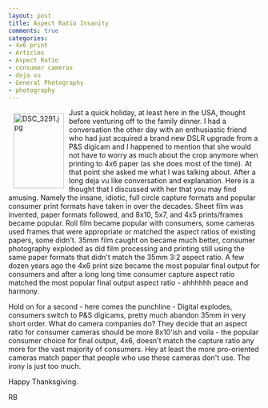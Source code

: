 ```yaml
---
layout: post
title: Aspect Ratio Insanity
comments: true
categories:
- 4x6 print
- Articles
- Aspect Ratio
- consumer cameras
- deja vu
- General Photography
- photography
---
```

<a rel="lightbox" href="/wp-content/uploads/2008/DSC_3291.jpg"><img style="border: 0pt none; margin: 10px;" title="DSC_3291.jpg" src="/wp-content/uploads/2008/.thumbs/.DSC_3291.jpg" border="0" alt="DSC_3291.jpg" width="101" height="150" align="left" /></a>Just a quick holiday, at least here in the USA, thought before venturing off to the family dinner. I had a conversation the other day with an enthusiastic friend who had just acquired a brand new DSLR upgrade from a P&amp;S digicam and I happened to mention that she would not have to worry as much about the crop anymore when printing to 4x6 paper (as she does most of the time). At that point she asked me what I was talking about. After a long deja vu like conversation and explanation. Here is a thought that I discussed with her that you may find amusing. Namely the insane, idiotic, full circle capture formats and popular consumer print formats have taken in over the decades. Sheet film was invented, paper formats followed, and 8x10, 5x7, and 4x5 prints/frames became popular. Roll film became popular with consumers, some cameras used frames that were appropriate or matched the aspect ratios of existing papers, some didn't. 35mm film caught on became much better, consumer photography exploded as did film processing and printing still using the same paper formats that didn't match the 35mm 3:2 aspect ratio. A few dozen years ago the 4x6 print size became the most popular final output for consumers and after a long long time consumer capture aspect ratio matched the most popular final output aspect ratio - ahhhhhh peace and harmony.

<!--more-->Hold on for a second - here comes the punchline - Digital explodes, consumers switch to P&amp;S digicams, pretty much abandon 35mm in very short order. What do camera companies do? They decide that an aspect ratio for consumer cameras should be more 8x10'ish and voila - the popular consumer choice for final output, 4x6, doesn't match the capture ratio any more for the vast majority of consumers. Hey at least the more pro-oriented cameras match paper that people who use these cameras don't use. The irony is just too much.

Happy Thanksgiving.

RB